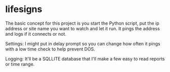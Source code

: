 # lifesigns
The basic concept for this project is you start the Python script, put the ip address or site name you want to watch and let it run.  It pings the address and logs if it connects or not.  

Settings:  I might put in delay prompt so you can change how often it pings with a low time check to help prevent DOS.

Logging:  It'll be a SQLLITE database that I'll make a few easy to read reports or time range.
